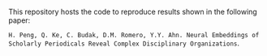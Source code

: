 This repository hosts the code to reproduce results shown in the following paper:


`H. Peng, Q. Ke, C. Budak, D.M. Romero, Y.Y. Ahn. Neural Embeddings of Scholarly Periodicals Reveal Complex Disciplinary Organizations`.
